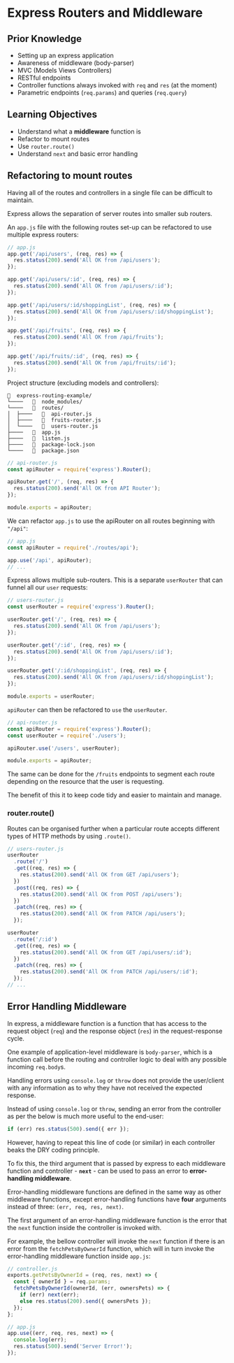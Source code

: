 # Express Routers and Middleware

## Prior Knowledge

- Setting up an express application
- Awareness of middleware (body-parser)
- MVC (Models Views Controllers)
- RESTful endpoints
- Controller functions always invoked with `req` and `res` (at the moment)
- Parametric endpoints (`req.params`) and queries (`req.query`)

## Learning Objectives

- Understand what a **middleware** function is
- Refactor to mount routes
- Use `router.route()`
- Understand `next` and basic error handling

## Refactoring to mount routes

Having all of the routes and controllers in a single file can be difficult to maintain.

Express allows the separation of server routes into smaller sub routers.

An `app.js` file with the following routes set-up can be refactored to use multiple express routers:

```js
// app.js
app.get('/api/users', (req, res) => {
  res.status(200).send('All OK from /api/users');
});

app.get('/api/users/:id', (req, res) => {
  res.status(200).send('All OK from /api/users/:id');
});

app.get('/api/users/:id/shoppingList', (req, res) => {
  res.status(200).send('All OK from /api/users/:id/shoppingList');
});

app.get('/api/fruits', (req, res) => {
  res.status(200).send('All OK from /api/fruits');
});

app.get('/api/fruits/:id', (req, res) => {
  res.status(200).send('All OK from /api/fruits/:id');
});
```

Project structure (excluding models and controllers):

```
  express-routing-example/
└────     node_modules/
└────     routes/
│  ├────     api-router.js
│  ├────     fruits-router.js
│  └────     users-router.js
├────     app.js
├────     listen.js
├────     package-lock.json
└────     package.json
```

```js
// api-router.js
const apiRouter = require('express').Router();

apiRouter.get('/', (req, res) => {
  res.status(200).send('All OK from API Router');
});

module.exports = apiRouter;
```

We can refactor `app.js` to use the apiRouter on all routes beginning with `"/api"`:

```js
// app.js
const apiRouter = require('./routes/api');

app.use('/api', apiRouter);
// ...
```

Express allows multiple sub-routers. This is a separate `userRouter` that can funnel all our `user` requests:

```js
// users-router.js
const userRouter = require('express').Router();

userRouter.get('/', (req, res) => {
  res.status(200).send('All OK from /api/users');
});

userRouter.get('/:id', (req, res) => {
  res.status(200).send('All OK from /api/users/:id');
});

userRouter.get('/:id/shoppingList', (req, res) => {
  res.status(200).send('All OK from /api/users/:id/shoppingList');
});

module.exports = userRouter;
```

`apiRouter` can then be refactored to `use` the `userRouter`.

```js
// api-router.js
const apiRouter = require('express').Router();
const userRouter = require('./users');

apiRouter.use('/users', userRouter);

module.exports = apiRouter;
```

The same can be done for the `/fruits` endpoints to segment each route depending on the resource that the user is requesting.

The benefit of this it to keep code tidy and easier to maintain and manage.

### router.route()

Routes can be organised further when a particular route accepts different types of HTTP methods by using `.route()`.

```js
// users-router.js
userRouter
  .route('/')
  .get((req, res) => {
    res.status(200).send('All OK from GET /api/users');
  })
  .post((req, res) => {
    res.status(200).send('All OK from POST /api/users');
  })
  .patch((req, res) => {
    res.status(200).send('All OK from PATCH /api/users');
  });

userRouter
  .route('/:id')
  .get((req, res) => {
    res.status(200).send('All OK from GET /api/users/:id');
  })
  .patch((req, res) => {
    res.status(200).send('All OK from PATCH /api/users/:id');
  });
// ...
```

## Error Handling Middleware

In express, a middleware function is a function that has access to the request object (`req`) and the response object (`res`) in the request-response cycle.

One example of application-level middleware is `body-parser`, which is a function call before the routing and controller logic to deal with any possible incoming `req.body`s.

Handling errors using `console.log` or `throw` does not provide the user/client with any information as to why they have not received the expected response.

Instead of using `console.log` or `throw`, sending an error from the controller as per the below is much more useful to the end-user:

```js
if (err) res.status(500).send({ err });
```

However, having to repeat this line of code (or similar) in each controller beaks the DRY coding principle.

To fix this, the third argument that is passed by express to each middleware function and controller - **`next`** - can be used to pass an error to **error-handling middleware**.

Error-handling middleware functions are defined in the same way as other middleware functions, except error-handling functions have **four** arguments instead of three: `(err, req, res, next)`.

The first argument of an error-handling middleware function is the error that the `next` function inside the controller is invoked with.

For example, the bellow controller will invoke the `next` function if there is an error from the `fetchPetsByOwnerId` function, which will in turn invoke the error-handling middleware function inside `app.js`:

```js
// controller.js
exports.getPetsByOwnerId = (req, res, next) => {
  const { ownerId } = req.params;
  fetchPetsByOwnerId(ownerId, (err, ownersPets) => {
    if (err) next(err);
    else res.status(200).send({ ownersPets });
  });
};

// app.js
app.use((err, req, res, next) => {
  console.log(err);
  res.status(500).send('Server Error!');
});
```
